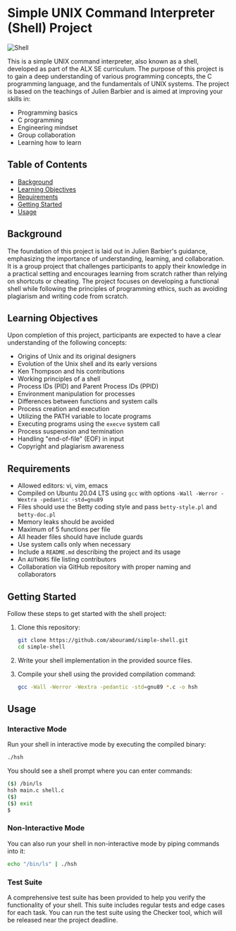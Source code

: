 # Simple UNIX Command Interpreter (Shell) Project

![Shell](https://s3.amazonaws.com/intranet-projects-files/holbertonschool-low_level_programming/235/shell.jpeg)

This is a simple UNIX command interpreter, also known as a shell, developed as part of the ALX SE curriculum. The purpose of this project is to gain a deep understanding of various programming concepts, the C programming language, and the fundamentals of UNIX systems. The project is based on the teachings of Julien Barbier and is aimed at improving your skills in:

- Programming basics
- C programming
- Engineering mindset
- Group collaboration
- Learning how to learn

## Table of Contents

- [Background](#background)
- [Learning Objectives](#learning-objectives)
- [Requirements](#requirements)
- [Getting Started](#getting-started)
- [Usage](#usage)

## Background

The foundation of this project is laid out in Julien Barbier's guidance, emphasizing the importance of understanding, learning, and collaboration. It is a group project that challenges participants to apply their knowledge in a practical setting and encourages learning from scratch rather than relying on shortcuts or cheating. The project focuses on developing a functional shell while following the principles of programming ethics, such as avoiding plagiarism and writing code from scratch.

## Learning Objectives

Upon completion of this project, participants are expected to have a clear understanding of the following concepts:

- Origins of Unix and its original designers
- Evolution of the Unix shell and its early versions
- Ken Thompson and his contributions
- Working principles of a shell
- Process IDs (PID) and Parent Process IDs (PPID)
- Environment manipulation for processes
- Differences between functions and system calls
- Process creation and execution
- Utilizing the PATH variable to locate programs
- Executing programs using the `execve` system call
- Process suspension and termination
- Handling "end-of-file" (EOF) in input
- Copyright and plagiarism awareness

## Requirements

- Allowed editors: vi, vim, emacs
- Compiled on Ubuntu 20.04 LTS using `gcc` with options `-Wall -Werror -Wextra -pedantic -std=gnu89`
- Files should use the Betty coding style and pass `betty-style.pl` and `betty-doc.pl`
- Memory leaks should be avoided
- Maximum of 5 functions per file
- All header files should have include guards
- Use system calls only when necessary
- Include a `README.md` describing the project and its usage
- An `AUTHORS` file listing contributors
- Collaboration via GitHub repository with proper naming and collaborators

## Getting Started

Follow these steps to get started with the shell project:

1. Clone this repository:

   ```bash
   git clone https://github.com/abouramd/simple-shell.git
   cd simple-shell
   ```

2. Write your shell implementation in the provided source files.

3. Compile your shell using the provided compilation command:

   ```bash
   gcc -Wall -Werror -Wextra -pedantic -std=gnu89 *.c -o hsh
   ```

## Usage

### Interactive Mode

Run your shell in interactive mode by executing the compiled binary:

```bash
./hsh
```

You should see a shell prompt where you can enter commands:

```bash
($) /bin/ls
hsh main.c shell.c
($)
($) exit
$
```

### Non-Interactive Mode

You can also run your shell in non-interactive mode by piping commands into it:

```bash
echo "/bin/ls" | ./hsh
```

### Test Suite

A comprehensive test suite has been provided to help you verify the functionality of your shell. This suite includes regular tests and edge cases for each task. You can run the test suite using the Checker tool, which will be released near the project deadline.

